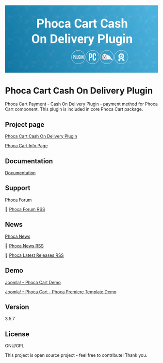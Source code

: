 



![Phoca Cart Cash On Delivery Plugin](https://github.com/PhocaCz/PhocaCartCashOnDeliveryPlugin/blob/master/cash_on_delivery.png?raw=true)

# Phoca Cart Cash On Delivery Plugin



Phoca Cart Payment - Cash On Delivery Plugin - payment method for Phoca Cart component. This plugin is included in core Phoca Cart package.



## Project page

[Phoca Cart Cash On Delivery Plugin](https://www.phoca.cz/phocacart-extensions/2-plugins/4-payment-cash-on-delivery)

[Phoca Cart Info Page](https://www.phoca.cz/project/phocacart-joomla-ecommerce)



## Documentation

[Documentation](https://www.phoca.cz/documentation/category/115-phoca-cart)





## Support

[Phoca Forum](https://www.phoca.cz/forum)

:bell: [Phoca Forum RSS](https://www.phoca.cz/forum/app.php/feed)



## News

[Phoca News](https://www.phoca.cz/news)

:bell: [Phoca News RSS](https://www.phoca.cz/news?format=feed&type=rss)

:bell: [Phoca Latest Releases RSS](https://www.phoca.cz/download/feed/111?format=feed&type=rss)



## Demo

[Joomla! - Phoca Cart Demo](https://www.phoca.cz/phocacartdemo/)

[Joomla! - Phoca Cart - Phoca Premiere Template Demo](https://www.phoca.cz/phocacartdemo/premiere/)







## Version

3.5.7



## License

GNU/GPL



This project is open source project - feel free to contribute! Thank you.
